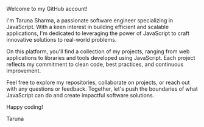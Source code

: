 Welcome to my GitHub account!

I'm Taruna Sharma, a passionate software engineer specializing in JavaScript. With a keen interest in building efficient and scalable applications, I'm dedicated to leveraging the power of JavaScript to craft innovative solutions to real-world problems.

On this platform, you'll find a collection of my projects, ranging from web applications to libraries and tools developed using JavaScript. Each project reflects my commitment to clean code, best practices, and continuous improvement.

Feel free to explore my repositories, collaborate on projects, or reach out with any questions or feedback. Together, let's push the boundaries of what JavaScript can do and create impactful software solutions.

Happy coding!

Taruna

